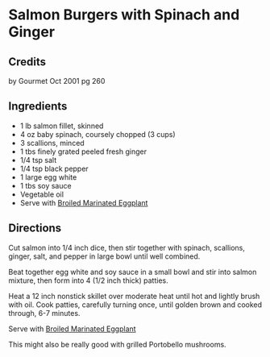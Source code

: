 # Salmon Burgers with Spinach and Ginger 

<!-- BEGIN content -->

## Credits

by Gourmet Oct 2001 pg 260

## Ingredients

- 1 lb salmon fillet, skinned
- 4 oz baby spinach, coursely chopped (3 cups)
- 3 scallions, minced
- 1 tbs finely grated peeled fresh ginger
- 1/4 tsp salt
- 1/4 tsp black pepper
- 1 large egg white
- 1 tbs soy sauce
- Vegetable oil
- Serve with [Broiled Marinated Eggplant](/recipe/index.php?title=Broiled_Marinated_Eggplant "Broiled Marinated Eggplant")

## Directions

Cut salmon into 1/4 inch dice, then stir together with spinach, scallions, ginger, salt, and pepper in large bowl until well combined.  
  
Beat together egg white and soy sauce in a small bowl and stir into salmon mixture, then form into 4 (1/2 inch thick) patties.  
  
Heat a 12 inch nonstick skillet over moderate heat until hot and lightly brush with oil. Cook patties, carefully turning once, until golden brown and cooked through, 6-7 minutes.  
  
  
Serve with [Broiled Marinated Eggplant](/recipe/index.php?title=Broiled_Marinated_Eggplant "Broiled Marinated Eggplant")  
  
This might also be really good with grilled Portobello mushrooms.

<!-- END content -->

